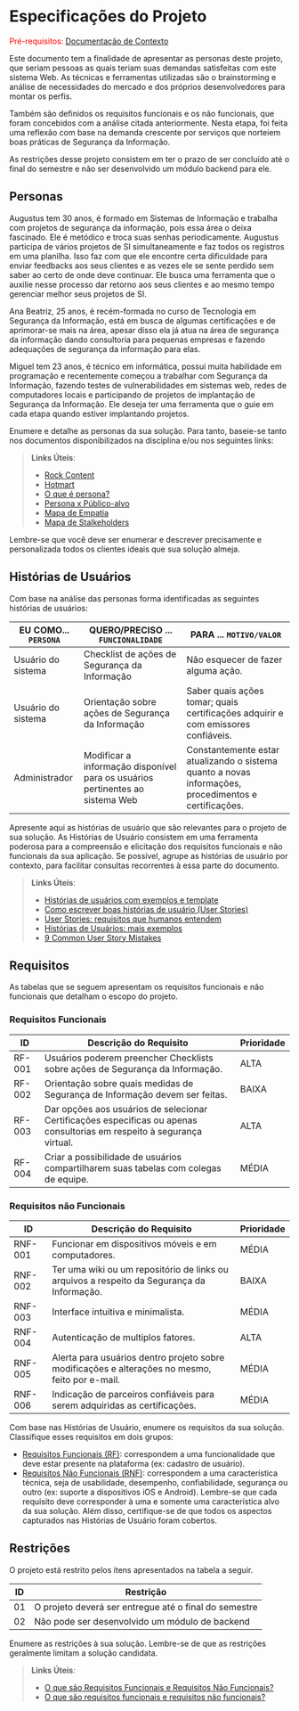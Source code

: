 # Especificações do Projeto

<span style="color:red">Pré-requisitos: <a href="1-Documentação de Contexto.md"> Documentação de Contexto</a></span>

Este documento tem a finalidade de apresentar as personas deste projeto, que seriam pessoas as quais teriam suas demandas satisfeitas com este sistema Web. As técnicas e ferramentas utilizadas são o brainstorming e análise de necessidades do mercado e dos próprios desenvolvedores para montar os perfis. 

Também são definidos os requisitos funcionais e os não funcionais, que foram concebidos com a análise citada anteriormente. Nesta etapa, foi feita uma reflexão com base na demanda crescente por serviços que norteiem boas práticas de Segurança da Informação.

As restrições desse projeto consistem em ter o prazo de ser concluído até o final do semestre e não ser desenvolvido um módulo backend para ele.

## Personas

Augustus tem 30 anos, é formado em Sistemas de Informação e trabalha com projetos de segurança da informação, pois essa área o deixa fascinado. Ele é metódico e troca suas senhas periodicamente. Augustus participa de vários projetos de SI simultaneamente e faz todos os registros em uma planilha. Isso faz com que ele encontre certa dificuldade para enviar feedbacks aos seus clientes e as vezes ele se sente perdido sem saber ao certo de onde deve continuar. Ele busca uma ferramenta que o auxilie nesse processo dar retorno aos seus clientes e ao mesmo tempo gerenciar melhor seus projetos de SI.

Ana Beatriz, 25 anos, é recém-formada no curso de Tecnologia em Segurança da Informação, está em busca de algumas certificações e de aprimorar-se mais na área, apesar disso ela já atua na área de segurança da informação dando consultoria para pequenas empresas e fazendo adequações de segurança da informação para elas. 

Miguel tem 23 anos, é técnico em informática, possui muita habilidade em programação e recentemente começou a trabalhar com Segurança da Informação, fazendo testes de vulnerabilidades em sistemas web, redes de computadores locais e participando de projetos de implantação de Segurança da Informação. Ele deseja ter uma ferramenta que o guie em cada etapa quando estiver implantando projetos. 

Enumere e detalhe as personas da sua solução. Para tanto, baseie-se tanto nos documentos disponibilizados na disciplina e/ou nos seguintes links:

> **Links Úteis**:
> - [Rock Content](https://rockcontent.com/blog/personas/)
> - [Hotmart](https://blog.hotmart.com/pt-br/como-criar-persona-negocio/)
> - [O que é persona?](https://resultadosdigitais.com.br/blog/persona-o-que-e/)
> - [Persona x Público-alvo](https://flammo.com.br/blog/persona-e-publico-alvo-qual-a-diferenca/)
> - [Mapa de Empatia](https://resultadosdigitais.com.br/blog/mapa-da-empatia/)
> - [Mapa de Stalkeholders](https://www.racecomunicacao.com.br/blog/como-fazer-o-mapeamento-de-stakeholders/)
>
Lembre-se que você deve ser enumerar e descrever precisamente e personalizada todos os clientes ideais que sua solução almeja.

## Histórias de Usuários

Com base na análise das personas forma identificadas as seguintes histórias de usuários:

|EU COMO... `PERSONA`| QUERO/PRECISO ... `FUNCIONALIDADE` |PARA ... `MOTIVO/VALOR`                 |
|--------------------|------------------------------------|----------------------------------------|
|Usuário do sistema  | Checklist de ações de Segurança da Informação           | Não esquecer de fazer alguma ação.               |
|Usuário do sistema      | Orientação sobre ações de Segurança da Informação                 | Saber quais ações tomar; quais certificações adquirir e com emissores confiáveis. |
|Administrador       | Modificar a informação disponível para os usuários pertinentes ao sistema Web                 | Constantemente estar atualizando o sistema quanto a novas informações, procedimentos e certificações. |

Apresente aqui as histórias de usuário que são relevantes para o projeto de sua solução. As Histórias de Usuário consistem em uma ferramenta poderosa para a compreensão e elicitação dos requisitos funcionais e não funcionais da sua aplicação. Se possível, agrupe as histórias de usuário por contexto, para facilitar consultas recorrentes à essa parte do documento.

> **Links Úteis**:
> - [Histórias de usuários com exemplos e template](https://www.atlassian.com/br/agile/project-management/user-stories)
> - [Como escrever boas histórias de usuário (User Stories)](https://medium.com/vertice/como-escrever-boas-users-stories-hist%C3%B3rias-de-usu%C3%A1rios-b29c75043fac)
> - [User Stories: requisitos que humanos entendem](https://www.luiztools.com.br/post/user-stories-descricao-de-requisitos-que-humanos-entendem/)
> - [Histórias de Usuários: mais exemplos](https://www.reqview.com/doc/user-stories-example.html)
> - [9 Common User Story Mistakes](https://airfocus.com/blog/user-story-mistakes/)

## Requisitos

As tabelas que se seguem apresentam os requisitos funcionais e não funcionais que detalham o escopo do projeto.

### Requisitos Funcionais

|ID    | Descrição do Requisito  | Prioridade |
|------|-----------------------------------------|----|
|RF-001| Usuários poderem preencher Checklists sobre ações de Segurança da Informação. | ALTA | 
|RF-002| Orientação sobre quais medidas de Segurança de Informação devem ser feitas. | BAIXA |
|RF-003| Dar opções aos usuários de selecionar Certificações especificas ou apenas consultorias em respeito à segurança virtual. | ALTA |
|RF-004| Criar a possibilidade de usuários compartilharem suas tabelas com colegas de equipe. | MÉDIA |

### Requisitos não Funcionais

|ID     | Descrição do Requisito  |Prioridade |
|-------|-------------------------|----|
|RNF-001| Funcionar em dispositivos móveis e em computadores. | MÉDIA | 
|RNF-002| Ter uma wiki ou um repositório de links ou arquivos a respeito da Segurança da Informação. |  BAIXA | 
|RNF-003| Interface intuitiva e minimalista. |  MÉDIA | 
|RNF-004| Autenticação de multiplos fatores. |  ALTA | 
|RNF-005| Alerta para usuários dentro projeto sobre modificações e alterações no mesmo, feito por e-mail. |  MÉDIA | 
|RNF-006| Indicação de parceiros confiáveis para serem adquiridas as certificações.   | MÉDIA |

Com base nas Histórias de Usuário, enumere os requisitos da sua solução. Classifique esses requisitos em dois grupos:

- [Requisitos Funcionais
 (RF)](https://pt.wikipedia.org/wiki/Requisito_funcional):
 correspondem a uma funcionalidade que deve estar presente na
  plataforma (ex: cadastro de usuário).
- [Requisitos Não Funcionais
  (RNF)](https://pt.wikipedia.org/wiki/Requisito_n%C3%A3o_funcional):
  correspondem a uma característica técnica, seja de usabilidade,
  desempenho, confiabilidade, segurança ou outro (ex: suporte a
  dispositivos iOS e Android).
Lembre-se que cada requisito deve corresponder à uma e somente uma
característica alvo da sua solução. Além disso, certifique-se de que
todos os aspectos capturados nas Histórias de Usuário foram cobertos.

## Restrições

O projeto está restrito pelos itens apresentados na tabela a seguir.

|ID| Restrição                                             |
|--|-------------------------------------------------------|
|01| O projeto deverá ser entregue até o final do semestre |
|02| Não pode ser desenvolvido um módulo de backend        |


Enumere as restrições à sua solução. Lembre-se de que as restrições geralmente limitam a solução candidata.

> **Links Úteis**:
> - [O que são Requisitos Funcionais e Requisitos Não Funcionais?](https://codificar.com.br/requisitos-funcionais-nao-funcionais/)
> - [O que são requisitos funcionais e requisitos não funcionais?](https://analisederequisitos.com.br/requisitos-funcionais-e-requisitos-nao-funcionais-o-que-sao/)
